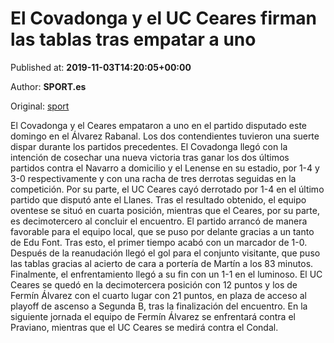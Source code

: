 
# El Covadonga y el UC Ceares firman las tablas tras empatar a uno

Published at: **2019-11-03T14:20:05+00:00**

Author: **SPORT.es**

Original: [sport](https://www.sport.es/es/noticias/tercera-division/el-covadonga-y-el-uc-ceares-firman-las-tablas-tras-empatar-a-uno-7712666)

El Covadonga y el Ceares empataron a uno en el partido disputado este domingo en el Álvarez Rabanal. Los dos contendientes tuvieron una suerte dispar durante los partidos precedentes. El Covadonga llegó con la intención de cosechar una nueva victoria tras ganar los dos últimos partidos contra el Navarro a domicilio y el Lenense en su estadio, por 1-4 y 3-0 respectivamente y con una racha de tres derrotas seguidas en la competición. Por su parte, el UC Ceares cayó derrotado por 1-4 en el último partido que disputó ante el Llanes. Tras el resultado obtenido, el equipo oventese se situó en cuarta posición, mientras que el Ceares, por su parte, es decimotercero al concluir el encuentro.
El partido arrancó de manera favorable para el equipo local, que se puso por delante gracias a un tanto de Edu Font. Tras esto, el primer tiempo acabó con un marcador de 1-0.
Después de la reanudación llegó el gol para el conjunto visitante, que puso las tablas gracias al acierto de cara a portería de Martín a los 83 minutos. Finalmente, el enfrentamiento llegó a su fin con un 1-1 en el luminoso.
El UC Ceares se quedó en la decimotercera posición con 12 puntos y los de Fermín Álvarez con el cuarto lugar con 21 puntos, en plaza de acceso al playoff de ascenso a Segunda B, tras la finalización del encuentro.
En la siguiente jornada el equipo de Fermín Álvarez se enfrentará contra el Praviano, mientras que el UC Ceares se medirá contra el Condal.
